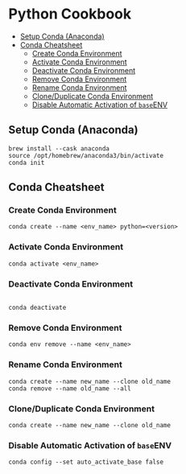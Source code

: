 # Python Cookbook

<!-- @import "[TOC]" {cmd="toc" depthFrom=2 depthTo=6 orderedList=false} -->

<!-- code_chunk_output -->

- [Setup Conda (Anaconda)](#setup-conda-anaconda)
- [Conda Cheatsheet](#conda-cheatsheet)
  - [Create Conda Environment](#create-conda-environment)
  - [Activate Conda Environment](#activate-conda-environment)
  - [Deactivate Conda Environment](#deactivate-conda-environment)
  - [Remove Conda Environment](#remove-conda-environment)
  - [Rename Conda Environment](#rename-conda-environment)
  - [Clone/Duplicate Conda Environment](#cloneduplicate-conda-environment)
  - [Disable Automatic Activation of `base`ENV](#disable-automatic-activation-of-baseenv)

<!-- /code_chunk_output -->

## Setup Conda (Anaconda)

```shell
brew install --cask anaconda
source /opt/homebrew/anaconda3/bin/activate
conda init
```

## Conda Cheatsheet

### Create Conda Environment

```shell
conda create --name <env_name> python=<version>
```

### Activate Conda Environment

```shell
conda activate <env_name>
```

### Deactivate Conda Environment

```shell

conda deactivate
```

### Remove Conda Environment

```shell
conda env remove --name <env_name>
```

### Rename Conda Environment

```shell
conda create --name new_name --clone old_name
conda remove --name old_name --all
```

### Clone/Duplicate Conda Environment

```shell
conda create --name new_name --clone old_name
```

### Disable Automatic Activation of `base`ENV

```shell
conda config --set auto_activate_base false
```
